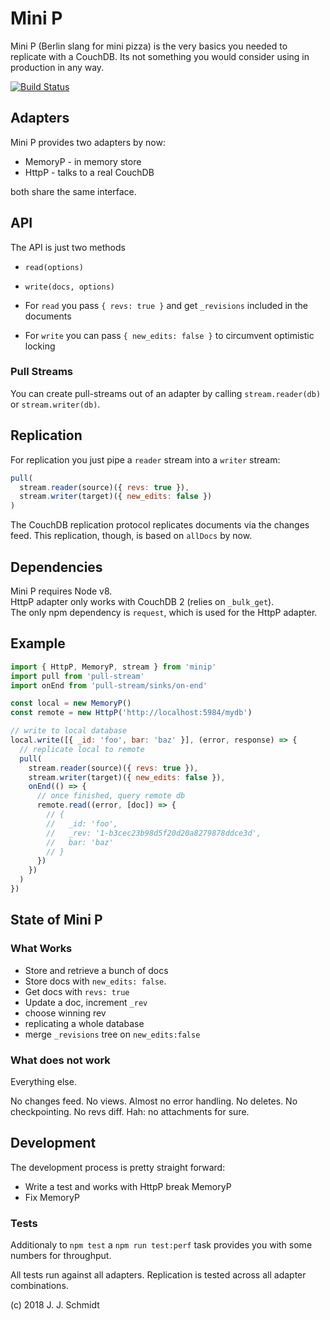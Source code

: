 # Mini P
Mini P (Berlin slang for mini pizza) is the very basics you needed to replicate
with a CouchDB. Its not something you would consider using in production in any
way.

[![Build Status](https://travis-ci.org/jo/minip.svg?branch=master)](https://travis-ci.org/jo/minip)

## Adapters
Mini P provides two adapters by now:

* MemoryP - in memory store
* HttpP - talks to a real CouchDB

both share the same interface.

## API
The API is just two methods

* `read(options)`
* `write(docs, options)`

* For `read` you pass `{ revs: true }` and get `_revisions` included in the documents
* For `write` you can pass `{ new_edits: false }` to circumvent optimistic locking

### Pull Streams
You can create pull-streams out of an adapter by calling `stream.reader(db)` or
`stream.writer(db)`.


## Replication
For replication you just pipe a `reader` stream into a `writer` stream:

```js
pull(
  stream.reader(source)({ revs: true }),
  stream.writer(target)({ new_edits: false })
)
```

The CouchDB replication protocol replicates documents via the changes feed. This replication, though, is based on `allDocs` by now.

## Dependencies
Mini P requires Node v8.  
HttpP adapter only works with CouchDB 2 (relies on `_bulk_get`).  
The only npm dependency is `request`, which is used for the HttpP adapter.

## Example
```js
import { HttpP, MemoryP, stream } from 'minip'
import pull from 'pull-stream'
import onEnd from 'pull-stream/sinks/on-end'

const local = new MemoryP()
const remote = new HttpP('http://localhost:5984/mydb')

// write to local database
local.write([{ _id: 'foo', bar: 'baz' }], (error, response) => {
  // replicate local to remote
  pull(
    stream.reader(source)({ revs: true }),
    stream.writer(target)({ new_edits: false }),
    onEnd(() => {
      // once finished, query remote db
      remote.read((error, [doc]) => {
        // {
        //   _id: 'foo',
        //   _rev: '1-b3cec23b98d5f20d20a8279878ddce3d',
        //   bar: 'baz'
        // }
      })
    })
  )
})
```

## State of Mini P
### What Works
* Store and retrieve a bunch of docs
* Store docs with `new_edits: false`.
* Get docs with `revs: true`
* Update a doc, increment `_rev`
* choose winning rev
* replicating a whole database
* merge `_revisions` tree on `new_edits:false`

### What does not work
Everything else.

No changes feed. No views. Almost no error handling. No deletes. No
checkpointing. No revs diff. Hah: no attachments for sure.

## Development
The development process is pretty straight forward:
* Write a test and works with HttpP break MemoryP
* Fix MemoryP

### Tests
Additionaly to `npm test` a `npm run test:perf` task provides you with some
numbers for throughput.

All tests run against all adapters. Replication is tested across all adapter
combinations.


(c) 2018 J. J. Schmidt

